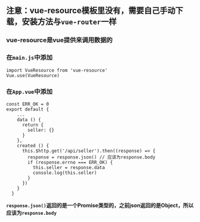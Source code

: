 ## 注意：vue-resource模板里没有，需要自己手动下载，安装方法与`vue-router`一样
### vue-resource是vue提供来调用数据的
### 在`main.js`中添加
```
import VueResource from 'vue-resource'
Vue.use(VueResource)
```
### 在`App.vue`中添加
```
const ERR_OK = 0
export default {
	...
    data () {
      return {
        seller: {}
      }
    },
    created () {
      this.$http.get('/api/seller').then((response) => {
        response = response.json() // 应该为response.body
        if (response.errno === ERR_OK) {
          this.seller = response.data
          console.log(this.seller)
        }
      })
    }
  }
 ```
 **`response.json()`返回的是一个Promise类型的，之前json返回的是Object，所以应该为`response.body`**